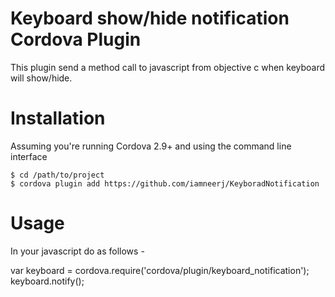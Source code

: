 # Keyboard show/hide notification Cordova Plugin 

This plugin send a method call to javascript from objective c when keyboard will show/hide.

# Installation

Assuming you're running Cordova 2.9+ and using the command line interface

    $ cd /path/to/project
    $ cordova plugin add https://github.com/iamneerj/KeyboradNotification
    
# Usage

In your javascript do as follows - 

var keyboard = cordova.require('cordova/plugin/keyboard_notification');
keyboard.notify();
